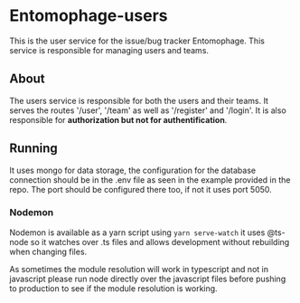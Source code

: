 # Entomophage-users

This is the user service for the issue/bug tracker Entomophage. This service is responsible for managing users and teams.

## About

The users service is responsible for both the users and their teams. It serves the routes '/user', '/team' as well as '/register' and '/login'. It is also responsible for __authorization but not for authentification__.

## Running

It uses mongo for data storage, the configuration for the database connection should be in the .env file as seen in the example provided in the repo. The port should be configured there too, if not it uses port 5050.

### Nodemon

Nodemon is available as a yarn script using ```yarn serve-watch``` it uses @ts-node so it watches over .ts files and allows development without rebuilding when changing files.

As sometimes the module resolution will work in typescript and not in javascript please run node directly over the javascript files before pushing to production to see if the module resolution is working.

